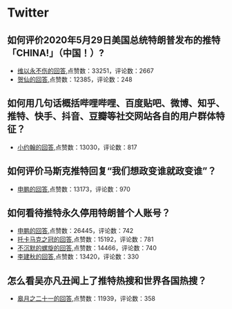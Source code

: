 #  Twitter 
## 如何评价2020年5月29日美国总统特朗普发布的推特「CHINA!」（中国！）?
- [维以永不伤的回答](https://www.zhihu.com/question/398264588/answer/1256798019),点赞数：33251，评论数：2667
- [贺仙的回答](https://www.zhihu.com/question/398264588/answer/1254318283),点赞数：12385，评论数：248
## 如何用几句话概括哔哩哔哩、百度贴吧、微博、知乎、推特、快手、抖音、豆瓣等社交网站各自的用户群体特征？
- [小约翰的回答](https://www.zhihu.com/question/47360784/answer/223586573),点赞数：13030，评论数：817
## 如何评价马斯克推特回复“我们想政变谁就政变谁”？
- [申鹏的回答](https://www.zhihu.com/question/410043636/answer/1367969104),点赞数：13173，评论数：970
## 如何看待推特永久停用特朗普个人账号？
- [申鹏的回答](https://www.zhihu.com/question/438537142/answer/1668618128),点赞数：26445，评论数：742
- [托卡马克之冠的回答](https://www.zhihu.com/question/438537142/answer/1669389681),点赞数：15192，评论数：781
- [不沉默的螺旋的回答](https://www.zhihu.com/question/438537142/answer/1669151695),点赞数：14466，评论数：740
- [李建秋的回答](https://www.zhihu.com/question/438537142/answer/1668733563),点赞数：13420，评论数：330
## 怎么看吴亦凡丑闻上了推特热搜和世界各国热搜？
- [皋月之二十一的回答](https://www.zhihu.com/question/473201427/answer/2010751349),点赞数：11939，评论数：358
